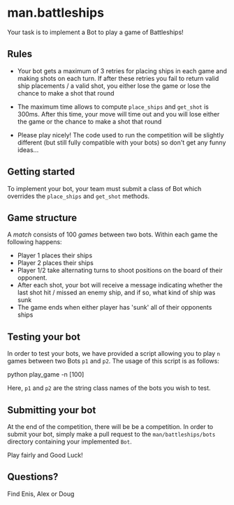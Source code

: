 # man.battleships


Your task is to implement a Bot to play a game of Battleships!


## Rules

- Your bot gets a maximum of 3 retries for placing ships in each game and
making shots on each turn. If after these retries you fail to return
valid ship placements / a valid shot, you either lose the game or lose the
chance to make a shot that round

- The maximum time allows to compute `place_ships` and `get_shot` is 300ms.
After this time, your move will time out and you will lose either the game or the
chance to make a shot that round

- Please play nicely! The code used to run the competition will be slightly different
(but still fully compatible with your bots) so don't get any funny ideas...

## Getting started

To implement your bot, your team must submit a class of Bot which
overrides the `place_ships` and `get_shot` methods.

## Game structure

A *match* consists of 100 *games* between two bots. Within each game
the following happens:

- Player 1 places their ships
- Player 2 places their ships
- Player 1/2 take alternating turns to shoot positions on the board of
their opponent.
- After each shot, your bot will receive a message indicating whether the last shot
hit / missed an enemy ship, and if so, what kind of ship was sunk
- The game ends when either player has 'sunk' all of their opponents ships

## Testing your bot

In order to test your bots, we have provided a script allowing you to
play `n` games between two Bots `p1` and `p2`. The usage of this script
is as follows:

python play_game -n [100] <p1> <p2>

Here, `p1` and `p2` are the string class names of the bots you wish to test.


## Submitting your bot

At the end of the competition, there will be be a competition.
In order to submit your bot, simply make a pull request to the `man/battleships/bots`
directory containing your implemented `Bot`.


Play fairly and Good Luck!

## Questions?

Find Enis, Alex or Doug